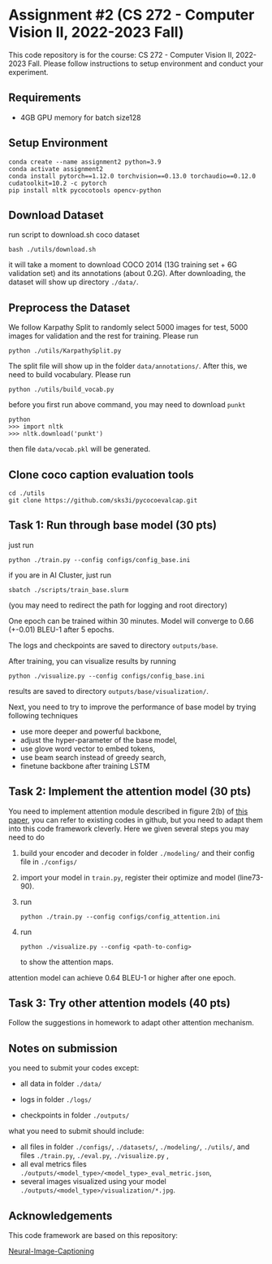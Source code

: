 # Assignment #2 (CS 272 - Computer Vision Ⅱ, 2022-2023 Fall)

This code repository is for the course: CS 272 - Computer Vision Ⅱ, 2022-2023 Fall. Please follow instructions to setup environment and conduct your experiment.

## Requirements

* 4GB GPU memory for batch size128

## Setup Environment

```
conda create --name assignment2 python=3.9
conda activate assignment2
conda install pytorch==1.12.0 torchvision==0.13.0 torchaudio==0.12.0 cudatoolkit=10.2 -c pytorch
pip install nltk pycocotools opencv-python
```

## Download Dataset

run script to download.sh coco dataset

```
bash ./utils/download.sh
```

it will take a moment to download COCO 2014 (13G training set + 6G validation set) and its annotations (about 0.2G). After downloading, the dataset will show up directory ```./data/```.

## Preprocess the Dataset

We follow Karpathy Split to randomly select 5000 images for test, 5000 images for validation and the rest for training. Please run

```
python ./utils/KarpathySplit.py
```

The split file will show up in the folder ```data/annotations/```. After this, we need to build vocabulary. Please run

```
python ./utils/build_vocab.py
```

before you first run above command, you may need to download ```punkt```

```
python
>>> import nltk
>>> nltk.download('punkt')
```

then file ```data/vocab.pkl``` will be generated.

## Clone coco caption evaluation tools

```
cd ./utils
git clone https://github.com/sks3i/pycocoevalcap.git
```

## Task 1: Run through base model (30 pts)

just run

```
python ./train.py --config configs/config_base.ini
```

if you are in AI Cluster, just run

```
sbatch ./scripts/train_base.slurm
```

(you may need to redirect the path for logging and root directory)

One epoch can be trained within 30 minutes.  Model will converge to 0.66 (+-0.01) BLEU-1 after 5 epochs.

The logs and checkpoints are saved to directory ```outputs/base```.

After training, you can visualize results by running

```
python ./visualize.py --config configs/config_base.ini
```

results are saved to directory ```outputs/base/visualization/```.

Next, you need to try to improve the performance of base model by trying following techniques

* use more deeper and powerful backbone,
* adjust the hyper-parameter of the base model,
* use glove word vector to embed tokens,
* use beam search instead of greedy search,
* finetune backbone after training LSTM

## Task 2: Implement the attention model (30 pts)

You need to implement attention module described in figure 2(b) of [this paper](https://arxiv.org/abs/1612.01887), you can refer to existing codes in github, but you need to adapt them into this code framework cleverly. Here we given several steps you may need to do

1. build your encoder and decoder in folder ```./modeling/``` and their config file in ```./configs/```

2. import your model in ```train.py```, register their optimize and model (line73-90).

3. run

   ```
   python ./train.py --config configs/config_attention.ini
   ```

4. run

   ```
   python ./visualize.py --config <path-to-config>
   ```

   to show the attention maps.

attention model can achieve 0.64 BLEU-1 or higher after one epoch.

## Task 3: Try other attention models (40 pts)

Follow the suggestions in homework to adapt other attention mechanism.

## Notes on submission

you need to submit your codes except:

* all data in folder ```./data/```

* logs in folder ```./logs/```

* checkpoints in folder ```./outputs/```

  

what you need to submit should include:

* all files in folder ```./configs/```, ```./datasets/```, ```./modeling/```, ```./utils/```,  and files ```./train.py```, ```./eval.py```, ```./visualize.py``` ,
* all eval metrics files ```./outputs/<model_type>/<model_type>_eval_metric.json```,
* several images visualized using your model ```./outputs/<model_type>/visualization/*.jpg```.

## Acknowledgements

This code framework are based on this repository:

[Neural-Image-Captioning](https://github.com/SathwikTejaswi/Neural-Image-Captioning) 

